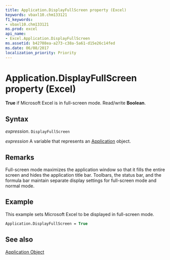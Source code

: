 ```yaml
---
title: Application.DisplayFullScreen property (Excel)
keywords: vbaxl10.chm133121
f1_keywords:
- vbaxl10.chm133121
ms.prod: excel
api_name:
- Excel.Application.DisplayFullScreen
ms.assetid: b42708ea-a273-c38a-5a61-d15e26c14fed
ms.date: 06/08/2017
localization_priority: Priority
---
```



# Application.DisplayFullScreen property (Excel)

 **True** if Microsoft Excel is in full-screen mode. Read/write **Boolean**.


## Syntax

_expression_. `DisplayFullScreen`

_expression_ A variable that represents an [Application](Excel.Application-graph-property.md) object.


## Remarks

Full-screen mode maximizes the application window so that it fills the entire screen and hides the application title bar. Toolbars, the status bar, and the formula bar maintain separate display settings for full-screen mode and normal mode.


## Example

This example sets Microsoft Excel to be displayed in full-screen mode.


```vb
Application.DisplayFullScreen = True
```


## See also


[Application Object](Excel.Application(object).md)


